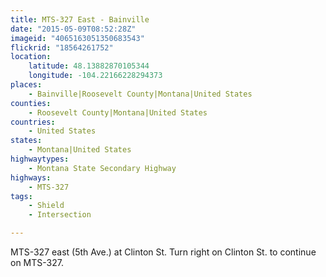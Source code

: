 ```yaml
---
title: MTS-327 East - Bainville
date: "2015-05-09T08:52:28Z"
imageid: "4065163051350683543"
flickrid: "18564261752"
location:
    latitude: 48.13882870105344
    longitude: -104.22166228294373
places:
    - Bainville|Roosevelt County|Montana|United States
counties:
    - Roosevelt County|Montana|United States
countries:
    - United States
states:
    - Montana|United States
highwaytypes:
    - Montana State Secondary Highway
highways:
    - MTS-327
tags:
    - Shield
    - Intersection

---
```

MTS-327 east (5th Ave.)  at Clinton St.  Turn right on Clinton St. to continue on MTS-327.